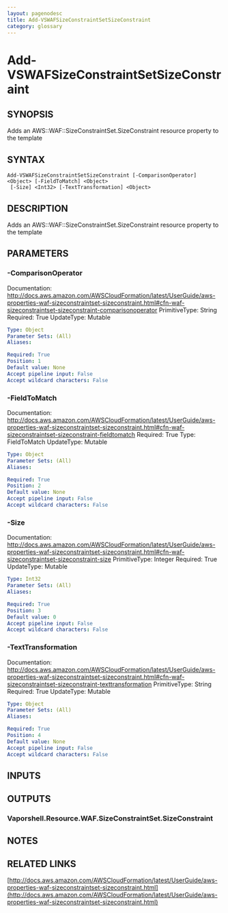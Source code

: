 ```yaml
---
layout: pagenodesc
title: Add-VSWAFSizeConstraintSetSizeConstraint
category: glossary
---
```


# Add-VSWAFSizeConstraintSetSizeConstraint

## SYNOPSIS
Adds an AWS::WAF::SizeConstraintSet.SizeConstraint resource property to the template

## SYNTAX

```
Add-VSWAFSizeConstraintSetSizeConstraint [-ComparisonOperator] <Object> [-FieldToMatch] <Object>
 [-Size] <Int32> [-TextTransformation] <Object>
```

## DESCRIPTION
Adds an AWS::WAF::SizeConstraintSet.SizeConstraint resource property to the template

## PARAMETERS

### -ComparisonOperator
Documentation: http://docs.aws.amazon.com/AWSCloudFormation/latest/UserGuide/aws-properties-waf-sizeconstraintset-sizeconstraint.html#cfn-waf-sizeconstraintset-sizeconstraint-comparisonoperator
PrimitiveType: String
Required: True
UpdateType: Mutable

```yaml
Type: Object
Parameter Sets: (All)
Aliases: 

Required: True
Position: 1
Default value: None
Accept pipeline input: False
Accept wildcard characters: False
```

### -FieldToMatch
Documentation: http://docs.aws.amazon.com/AWSCloudFormation/latest/UserGuide/aws-properties-waf-sizeconstraintset-sizeconstraint.html#cfn-waf-sizeconstraintset-sizeconstraint-fieldtomatch
Required: True
Type: FieldToMatch
UpdateType: Mutable

```yaml
Type: Object
Parameter Sets: (All)
Aliases: 

Required: True
Position: 2
Default value: None
Accept pipeline input: False
Accept wildcard characters: False
```

### -Size
Documentation: http://docs.aws.amazon.com/AWSCloudFormation/latest/UserGuide/aws-properties-waf-sizeconstraintset-sizeconstraint.html#cfn-waf-sizeconstraintset-sizeconstraint-size
PrimitiveType: Integer
Required: True
UpdateType: Mutable

```yaml
Type: Int32
Parameter Sets: (All)
Aliases: 

Required: True
Position: 3
Default value: 0
Accept pipeline input: False
Accept wildcard characters: False
```

### -TextTransformation
Documentation: http://docs.aws.amazon.com/AWSCloudFormation/latest/UserGuide/aws-properties-waf-sizeconstraintset-sizeconstraint.html#cfn-waf-sizeconstraintset-sizeconstraint-texttransformation
PrimitiveType: String
Required: True
UpdateType: Mutable

```yaml
Type: Object
Parameter Sets: (All)
Aliases: 

Required: True
Position: 4
Default value: None
Accept pipeline input: False
Accept wildcard characters: False
```

## INPUTS

## OUTPUTS

### Vaporshell.Resource.WAF.SizeConstraintSet.SizeConstraint

## NOTES

## RELATED LINKS

[http://docs.aws.amazon.com/AWSCloudFormation/latest/UserGuide/aws-properties-waf-sizeconstraintset-sizeconstraint.html](http://docs.aws.amazon.com/AWSCloudFormation/latest/UserGuide/aws-properties-waf-sizeconstraintset-sizeconstraint.html)

